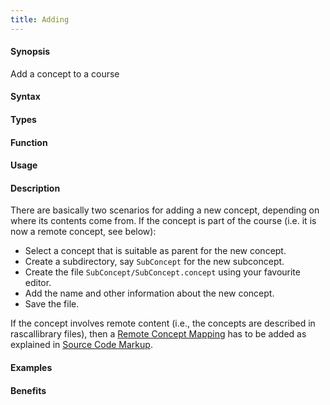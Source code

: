 ```yaml
---
title: Adding
---
```


#### Synopsis

Add a concept to a course

#### Syntax

#### Types

#### Function
       
#### Usage

#### Description

There are basically two scenarios for adding a new concept, depending on where its contents come from.
If the concept is part of the course (i.e. it is now a remote concept, see below):

* Select a concept that is suitable as parent for the new concept.
* Create a subdirectory, say `SubConcept` for the new subconcept.
* Create the file `SubConcept/SubConcept.concept` using your favourite editor.
* Add the name and other information about the new concept.
* Save the file.


If the concept involves remote content (i.e., the concepts are described in rascallibrary files),
then a [Remote Concept Mapping](/Tutor/Markup/SourceCodeMarkup/RemoteConceptMapping) has to be added as explained in [Source Code Markup](/Tutor/Markup/SourceCodeMarkup).

#### Examples

#### Benefits


